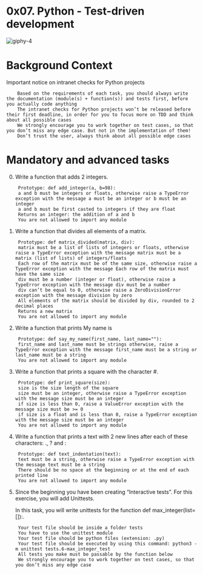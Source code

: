 # 0x07. Python - Test-driven development

![giphy-4](https://user-images.githubusercontent.com/54449260/195977679-d0e42b9a-2c45-41a5-ad9b-87d02cb0775b.gif)

# Background Context

Important notice on intranet checks for Python projects

        Based on the requirements of each task, you should always write the documentation (module(s) + function(s)) and tests first, before you actually code anything
        The intranet checks for Python projects won’t be released before their first deadline, in order for you to focus more on TDD and think about all possible cases
        We strongly encourage you to work together on test cases, so that you don’t miss any edge case. But not in the implementation of them!
        Don’t trust the user, always think about all possible edge cases

# Mandatory and advanced tasks

0. Write a function that adds 2 integers.

        Prototype: def add_integer(a, b=98):
        a and b must be integers or floats, otherwise raise a TypeError exception with the message a must be an integer or b must be an integer
        a and b must be first casted to integers if they are float
        Returns an integer: the addition of a and b
        You are not allowed to import any module

1. Write a function that divides all elements of a matrix.

        Prototype: def matrix_divided(matrix, div):
        matrix must be a list of lists of integers or floats, otherwise raise a TypeError exception with the message matrix must be a matrix (list of lists) of integers/floats
        Each row of the matrix must be of the same size, otherwise raise a TypeError exception with the message Each row of the matrix must have the same size
        div must be a number (integer or float), otherwise raise a TypeError exception with the message div must be a number
        div can’t be equal to 0, otherwise raise a ZeroDivisionError exception with the message division by zero
        All elements of the matrix should be divided by div, rounded to 2 decimal places
        Returns a new matrix
        You are not allowed to import any module

2. Write a function that prints My name is <first name> <last name>

        Prototype: def say_my_name(first_name, last_name=""):
        first_name and last_name must be strings otherwise, raise a TypeError exception with the message first_name must be a string or last_name must be a string
        You are not allowed to import any module

3. Write a function that prints a square with the character #.

        Prototype: def print_square(size):
        size is the size length of the square
        size must be an integer, otherwise raise a TypeError exception with the message size must be an integer
        if size is less than 0, raise a ValueError exception with the message size must be >= 0
        if size is a float and is less than 0, raise a TypeError exception with the message size must be an integer
        You are not allowed to import any module
  
4. Write a function that prints a text with 2 new lines after each of these characters: ., ? and :

        Prototype: def text_indentation(text):
        text must be a string, otherwise raise a TypeError exception with the message text must be a string
        There should be no space at the beginning or at the end of each printed line
        You are not allowed to import any module
  
5. Since the beginning you have been creating “Interactive tests”. For this exercise, you will add Unittests.

   In this task, you will write unittests for the function def max_integer(list=[]):.

        Your test file should be inside a folder tests
        You have to use the unittest module
        Your test file should be python files (extension: .py)
        Your test file should be executed by using this command: python3 -m unittest tests.6-max_integer_test
        All tests you make must be passable by the function below
        We strongly encourage you to work together on test cases, so that you don’t miss any edge case
